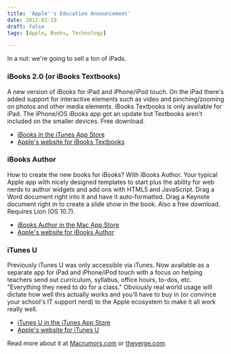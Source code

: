 ```yaml
---
title: 'Apple''s Education Announcement'
date: 2012-01-19
draft: false
tags: [Apple, Books, Technology]

---
```


In a nut: we're going to sell a ton of iPads.

### iBooks 2.0 (or iBooks Textbooks)

A new version of iBooks for iPad and iPhone/iPod touch. On the iPad there's added support for interactive elements such as video and pinching/zooming on photos and other media elements. iBooks Textbooks is only available for iPad. The iPhone/iOS iBooks app got an update but Textbooks aren't included on the smaller devices. Free download.

*   [iBooks in the iTunes App Store](http://click.linksynergy.com/fs-bin/stat?id=6PFrOqNV4B8&offerid=146261&type=3&subid=0&tmpid=1826&RD_PARM1=http%253A%252F%252Fitunes.apple.com%252Fca%252Fapp%252Fibooks%252Fid364709193%253Fmt%253D8%2526uo%253D4%2526partnerId%253D30)
*   [Apple's website for iBooks Textbooks](http://www.apple.com/education/ibooks-textbooks/)

### iBooks Author

How to create the new books for iBooks? With iBooks Author. Your typical Apple app with nicely designed templates to start plus the ability for web nerds to author widgets and add ons with HTML5 and JavaScript. Drag a Word document right into it and have it auto-formatted. Drag a Keynote document right in to create a slide show in the book. Also a free download. Requires Lion (OS 10.7).

*   [iBooks Author in the Mac App Store](http://click.linksynergy.com/fs-bin/stat?id=6PFrOqNV4B8&offerid=146261&type=3&subid=0&tmpid=1826&RD_PARM1=http%253A%252F%252Fitunes.apple.com%252Fca%252Fapp%252Fibooks-author%252Fid490152466%253Fmt%253D12%2526uo%253D4%2526partnerId%253D30)
*   [Apple's website for iBooks Author](http://www.apple.com/ibooks-author/)

### iTunes U

Previously iTunes U was only accessible via iTunes. Now available as a separate app for iPad and iPhone/iPod touch with a focus on helping teachers send out curriculum, syllabus, office hours, to-dos, etc. "Everything they need to do for a class." Obviously real world usage will dictate how well this actually works and you'll have to buy in (or convince your school's IT support nerd) to the Apple ecosystem to make it all work really well.

*   [iTunes U in the iTunes App Store](http://click.linksynergy.com/fs-bin/stat?id=6PFrOqNV4B8&offerid=146261&type=3&subid=0&tmpid=1826&RD_PARM1=http%253A%252F%252Fitunes.apple.com%252Fca%252Fapp%252Fitunes-u%252Fid490217893%253Fmt%253D8%2526uo%253D4%2526partnerId%253D30)
*   [Apple's website for iTunes U](http://www.apple.com/education/itunes-u/)

Read more about it at [Macrumors.com](http://www.macrumors.com/2012/01/19/live-coverage-of-apples-education-focused-media-event/) or [theverge.com](http://live.theverge.com/Event/Live_from_Apples_education_event_in_NYC).